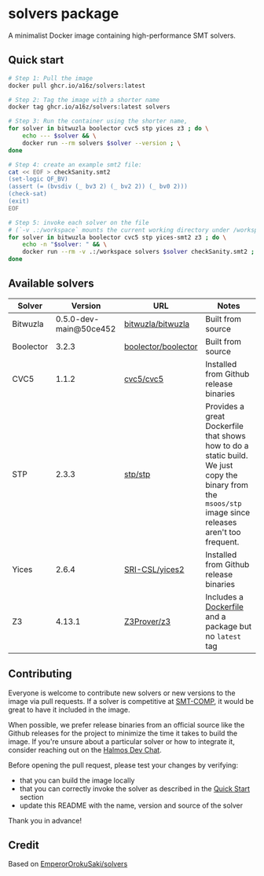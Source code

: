 # solvers package

A minimalist Docker image containing high-performance SMT solvers.

## Quick start

```sh
# Step 1: Pull the image
docker pull ghcr.io/a16z/solvers:latest

# Step 2: Tag the image with a shorter name
docker tag ghcr.io/a16z/solvers:latest solvers

# Step 3: Run the container using the shorter name,
for solver in bitwuzla boolector cvc5 stp yices z3 ; do \
    echo --- $solver && \
    docker run --rm solvers $solver --version ; \
done

# Step 4: create an example smt2 file:
cat << EOF > checkSanity.smt2
(set-logic QF_BV)
(assert (= (bvsdiv (_ bv3 2) (_ bv2 2)) (_ bv0 2)))
(check-sat)
(exit)
EOF

# Step 5: invoke each solver on the file
# (`-v .:/workspace` mounts the current working directory under /workspace on the container, making the files available there)
for solver in bitwuzla boolector cvc5 stp yices-smt2 z3 ; do \
    echo -n "$solver: " && \
    docker run --rm -v .:/workspace solvers $solver checkSanity.smt2 ; \
done
```

## Available solvers

| Solver | Version | URL | Notes
| ------ | ------- | --- | ----- |
| Bitwuzla | 0.5.0-dev-main@50ce452 | [bitwuzla/bitwuzla](https://github.com/bitwuzla/bitwuzla) | Built from source
| Boolector | 3.2.3 | [boolector/boolector](https://github.com/boolector/boolector) | Built from source
| CVC5 | 1.1.2 | [cvc5/cvc5](https://github.com/cvc5/cvc5) | Installed from Github release binaries
| STP | 2.3.3 | [stp/stp](https://github.com/stp/stp) | Provides a great Dockerfile that shows how to do a static build. We just copy the binary from the `msoos/stp` image since releases aren't too frequent. |
| Yices | 2.6.4 | [SRI-CSL/yices2](https://github.com/SRI-CSL/yices2) | Installed from Github release binaries
| Z3 | 4.13.1 | [Z3Prover/z3](https://github.com/Z3Prover/z3) | Includes a [Dockerfile](https://github.com/Z3Prover/z3/blob/master/docker/ubuntu-20-04.Dockerfile) and a package but no `latest` tag |


## Contributing

Everyone is welcome to contribute new solvers or new versions to the image via pull requests. If a solver is competitive at [SMT-COMP](https://smt-comp.github.io), it would be great to have it included in the image. 

When possible, we prefer release binaries from an official source like the Github releases for the project to minimize the time it takes to build the image. If you're unsure about a particular solver or how to integrate it, consider reaching out on the [Halmos Dev Chat](https://t.me/+4UhzHduai3MzZmUx). 

Before opening the pull request, please test your changes by verifying:

* that you can build the image locally
* that you can correctly invoke the solver as described in the [Quick Start](https://github.com/a16z/halmos/tree/main/packages/solvers#quick-start) section
* update this README with the name, version and source of the solver

Thank you in advance!


## Credit

Based on [EmperorOrokuSaki/solvers](https://github.com/EmperorOrokuSaki/solvers)
